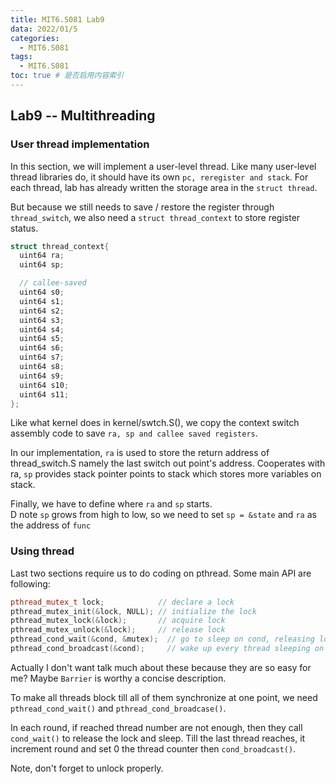 ```yaml
---
title: MIT6.S081 Lab9
data: 2022/01/5
categories:
  - MIT6.S081
tags:
  - MIT6.S081
toc: true # 是否启用内容索引
---
```




## Lab9 -- Multithreading

### User thread implementation
In this section, we will implement a user-level thread. Like many user-level thread libraries do, it should have its own 
`pc, reregister and stack`. For each thread, lab has already written the storage area in the `struct thread`.  

But because we still needs to save / restore the register through `thread_switch`, we also need a `struct thread_context` to store register status.
```c
struct thread_context{
  uint64 ra;
  uint64 sp;

  // callee-saved
  uint64 s0;
  uint64 s1;
  uint64 s2;
  uint64 s3;
  uint64 s4;
  uint64 s5;
  uint64 s6;
  uint64 s7;
  uint64 s8;
  uint64 s9;
  uint64 s10;
  uint64 s11;
};
```
Like what kernel does in kernel/swtch.S(), we copy the context switch assembly code to save `ra, sp and callee saved registers`.  

In our implementation, `ra` is used to store the return address of thread_switch.S namely the last switch out point's address. Cooperates with ra, `sp` provides stack pointer points to stack which stores more variables on stack.

Finally, we have to define where `ra` and `sp` starts.  
D note `sp` grows from high to low, so we need to set `sp = &state` and `ra` as the address of `func`

### Using thread
Last two sections require us to do coding on pthread. Some main API are following:
```cpp
pthread_mutex_t lock;            // declare a lock
pthread_mutex_init(&lock, NULL); // initialize the lock
pthread_mutex_lock(&lock);       // acquire lock
pthread_mutex_unlock(&lock);     // release lock
pthread_cond_wait(&cond, &mutex);  // go to sleep on cond, releasing lock mutex, acquiring upon wake up
pthread_cond_broadcast(&cond);     // wake up every thread sleeping on cond
```

Actually I don't want talk much about these because they are so easy for me? Maybe `Barrier`  is worthy a concise description.

To make all threads block till all of them synchronize at one point, we need `pthread_cond_wait()` and `pthread_cond_broadcase()`.  

In each round, if reached thread number are not enough, then they call `cond_wait()` to release the lock and sleep. Till the last thread reaches, it increment round and set 0 the thread counter then `cond_broadcast()`.

Note, don't forget to unlock properly.
